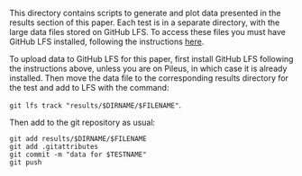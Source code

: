 This directory contains scripts to generate and plot data presented in
the results section of this paper. Each test is in a separate
directory, with the large data files stored on GitHub LFS. To access
these files you must have GitHub LFS installed, following the
instructions
[here](https://docs.github.com/en/repositories/working-with-files/managing-large-files/installing-git-large-file-storage).

To upload data to GitHub LFS for this paper, first install GitHub LFS
following the instructions above, unless you are on Pileus, in which
case it is already installed. Then move the data file to the
corresponding results directory for the test and add to LFS with the
command:

`git lfs track "results/$DIRNAME/$FILENAME"`.

Then add to the git repository as usual:

```
git add results/$DIRNAME/$FILENAME
git add .gitattributes
git commit -m "data for $TESTNAME"
git push
```

